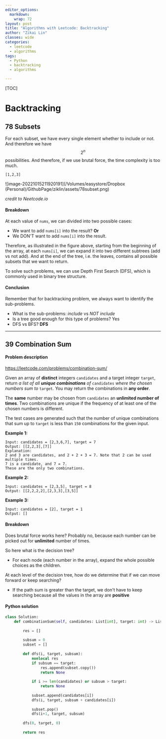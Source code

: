 ```yaml
---
editor_options: 
  markdown: 
    wrap: 72
layout: post
title: "Algorithms with Leetcode: Backtracking"
author: "Zikai Lin"
classes: wide 
categories:
  - leetcode
  - algorithms
tags:
  - Python
  - backtracking
  - algorithms

---
```


[TOC]



# Backtracking



## 78 Subsets

For each subset, we have every single element whether to include or not. And therefore we have $$2^n$$ possibilities. And therefore, if we use brutal force, the time complexity is too much.

``[1,2,3]``



![image-20221015211920191](/Volumes/easystore/Dropbox (Personal)/GithubPage/ziklin/assets/78subset.png)

*credit to Neetcode.io*



#### Breakdown



At each value of ``nums``,  we can divided into two possible cases:

- We want to add ``nums[i]`` into the result?  **Or**
- We DON'T want to add `nums[i]` into the result.



Therefore, as illustrated in the figure above, starting from the beginning of the array, at each `nums[i]`, we can expand it into two different subtrees (add vs not add). And at the end of the tree, i.e. the leaves, contains all possible subsets that we want to return.



To solve such problems, we can use Depth First Search (DFS), which is commonly used in binary tree structure. 



#### Conclusion

Remember that for backtracking problem, we always want to identify the sub-problems.

- What is the sub-problems: *include* vs *NOT include*
- Is a tree good enough for this type of problems? Yes
- DFS vs BFS? **DFS**



------



## 39 Combination Sum

#### Problem description

https://leetcode.com/problems/combination-sum/

Given an array of **distinct** integers `candidates` and a target integer `target`, return *a list of all **unique combinations** of* `candidates` *where the chosen numbers sum to* `target`*.* You may return the combinations in **any order**.

The **same** number may be chosen from `candidates` an **unlimited number of times**. Two combinations are unique if the frequency of at least one of the chosen numbers is different.

The test cases are generated such that the number of unique combinations that sum up to `target` is less than `150` combinations for the given input.



**Example 1:**

```
Input: candidates = [2,3,6,7], target = 7
Output: [[2,2,3],[7]]
Explanation:
2 and 3 are candidates, and 2 + 2 + 3 = 7. Note that 2 can be used multiple times.
7 is a candidate, and 7 = 7.
These are the only two combinations.
```

**Example 2:**

```
Input: candidates = [2,3,5], target = 8
Output: [[2,2,2,2],[2,3,3],[3,5]]
```

**Example 3:**

```
Input: candidates = [2], target = 1
Output: []
```



#### Breakdown



Does brutal force works here? Probably no, because each number can be picked out for **unlimited** number of times. 



So here what is the decision tree?

- For each node (each number in the array), expand the whole possible choices as the children.



At each level of the decision tree, how do we determine that if we can move forward or keep searching?

- If the path sum is greater than the target, we don't have to keep searching because all the values in the array are **positive**



#### Python solution

```python
class Solution:
    def combinationSum(self, candidates: List[int], target: int) -> List[List[int]]:
        
        res = []
        
        subsum = 0
        subset = []
        
        def dfs(i, target, subsum):
            nonlocal res
            if subsum == target:
                res.append(subset.copy())
                return None
            
            if i >= len(candidates) or subsum > target:
                return None
            
            subset.append(candidates[i])
            dfs(i, target, subsum + candidates[i])
            
            subset.pop()
            dfs(i+1, target, subsum)
            
        dfs(0, target, 0)
        
        return res
```


​            
​            
​        